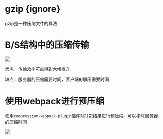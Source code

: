 # gzip {ignore}

gzip是一种压缩文件的算法

# B/S结构中的压缩传输

![](https://qwq9527.gitee.io/resource/imgs/2020-02-28-15-37-26.png)

优点：传输效率可能得到大幅提升

缺点：服务器的压缩需要时间，客户端的解压需要时间

# 使用webpack进行预压缩

使用`compression-webpack-plugin`插件对打包结果进行预压缩，可以移除服务器的压缩时间

![](https://qwq9527.gitee.io/resource/imgs/2020-02-28-15-41-44.png)